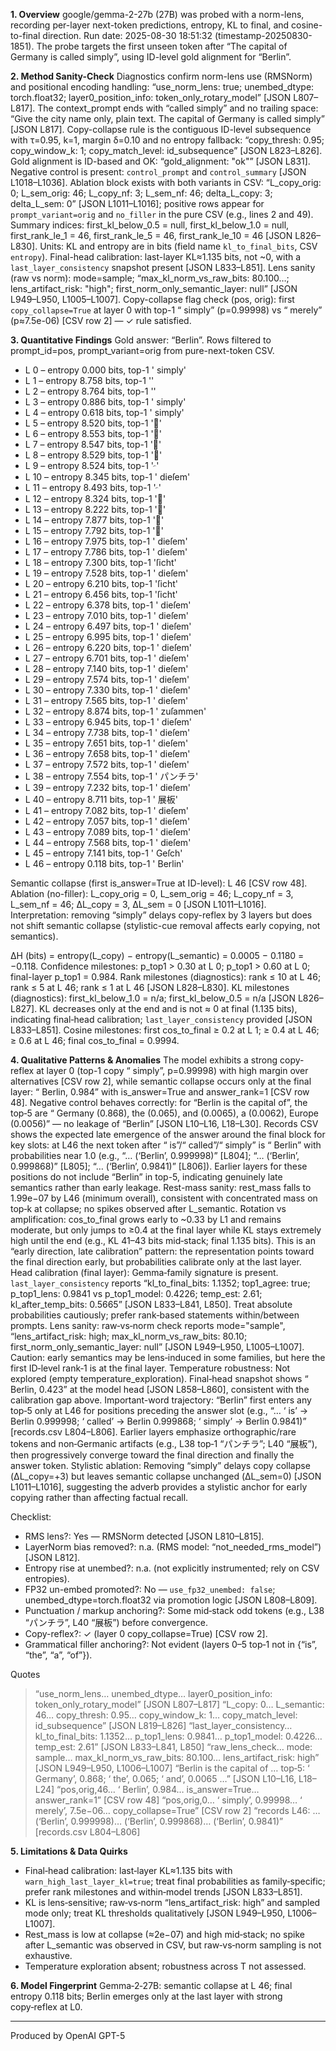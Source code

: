 **1. Overview**
google/gemma-2-27b (27B) was probed with a norm-lens, recording per-layer next-token predictions, entropy, KL to final, and cosine-to-final direction. Run date: 2025-08-30 18:51:32 (timestamp-20250830-1851).
The probe targets the first unseen token after “The capital of Germany is called simply”, using ID-level gold alignment for “Berlin”.

**2. Method Sanity-Check**
Diagnostics confirm norm-lens use (RMSNorm) and positional encoding handling: “use_norm_lens: true; unembed_dtype: torch.float32; layer0_position_info: token_only_rotary_model” [JSON L807–L817]. The context_prompt ends with “called simply” and no trailing space: “Give the city name only, plain text. The capital of Germany is called simply” [JSON L817]. Copy-collapse rule is the contiguous ID-level subsequence with τ=0.95, k=1, margin δ=0.10 and no entropy fallback: “copy_thresh: 0.95; copy_window_k: 1; copy_match_level: id_subsequence” [JSON L823–L826]. Gold alignment is ID-based and OK: “gold_alignment: "ok"” [JSON L831]. Negative control is present: `control_prompt` and `control_summary` [JSON L1018–L1036]. Ablation block exists with both variants in CSV: “L_copy_orig: 0; L_sem_orig: 46; L_copy_nf: 3; L_sem_nf: 46; delta_L_copy: 3; delta_L_sem: 0” [JSON L1011–L1016]; positive rows appear for `prompt_variant=orig` and `no_filler` in the pure CSV (e.g., lines 2 and 49). Summary indices: first_kl_below_0.5 = null, first_kl_below_1.0 = null, first_rank_le_1 = 46, first_rank_le_5 = 46, first_rank_le_10 = 46 [JSON L826–L830]. Units: KL and entropy are in bits (field name `kl_to_final_bits`, CSV `entropy`). Final-head calibration: last-layer KL≈1.135 bits, not ~0, with a `last_layer_consistency` snapshot present [JSON L833–L851]. Lens sanity (raw vs norm): mode=sample; “max_kl_norm_vs_raw_bits: 80.100…; lens_artifact_risk: "high"; first_norm_only_semantic_layer: null” [JSON L949–L950, L1005–L1007].
Copy-collapse flag check (pos, orig): first `copy_collapse=True` at layer 0 with top-1 “ simply” (p=0.99998) vs “ merely” (p≈7.5e-06) [CSV row 2] — ✓ rule satisfied.

**3. Quantitative Findings**
Gold answer: “Berlin”. Rows filtered to prompt_id=pos, prompt_variant=orig from pure-next-token CSV.
- L 0 – entropy 0.000 bits, top-1 ' simply'
- L 1 – entropy 8.758 bits, top-1 ''
- L 2 – entropy 8.764 bits, top-1 ''
- L 3 – entropy 0.886 bits, top-1 ' simply'
- L 4 – entropy 0.618 bits, top-1 ' simply'
- L 5 – entropy 8.520 bits, top-1 '๲'
- L 6 – entropy 8.553 bits, top-1 ''
- L 7 – entropy 8.547 bits, top-1 ''
- L 8 – entropy 8.529 bits, top-1 ''
- L 9 – entropy 8.524 bits, top-1 '𝆣'
- L 10 – entropy 8.345 bits, top-1 ' dieſem'
- L 11 – entropy 8.493 bits, top-1 '𝆣'
- L 12 – entropy 8.324 bits, top-1 ''
- L 13 – entropy 8.222 bits, top-1 ''
- L 14 – entropy 7.877 bits, top-1 ''
- L 15 – entropy 7.792 bits, top-1 ''
- L 16 – entropy 7.975 bits, top-1 ' dieſem'
- L 17 – entropy 7.786 bits, top-1 ' dieſem'
- L 18 – entropy 7.300 bits, top-1 'ſicht'
- L 19 – entropy 7.528 bits, top-1 ' dieſem'
- L 20 – entropy 6.210 bits, top-1 'ſicht'
- L 21 – entropy 6.456 bits, top-1 'ſicht'
- L 22 – entropy 6.378 bits, top-1 ' dieſem'
- L 23 – entropy 7.010 bits, top-1 ' dieſem'
- L 24 – entropy 6.497 bits, top-1 ' dieſem'
- L 25 – entropy 6.995 bits, top-1 ' dieſem'
- L 26 – entropy 6.220 bits, top-1 ' dieſem'
- L 27 – entropy 6.701 bits, top-1 ' dieſem'
- L 28 – entropy 7.140 bits, top-1 ' dieſem'
- L 29 – entropy 7.574 bits, top-1 ' dieſem'
- L 30 – entropy 7.330 bits, top-1 ' dieſem'
- L 31 – entropy 7.565 bits, top-1 ' dieſem'
- L 32 – entropy 8.874 bits, top-1 ' zuſammen'
- L 33 – entropy 6.945 bits, top-1 ' dieſem'
- L 34 – entropy 7.738 bits, top-1 ' dieſem'
- L 35 – entropy 7.651 bits, top-1 ' dieſem'
- L 36 – entropy 7.658 bits, top-1 ' dieſem'
- L 37 – entropy 7.572 bits, top-1 ' dieſem'
- L 38 – entropy 7.554 bits, top-1 ' パンチラ'
- L 39 – entropy 7.232 bits, top-1 ' dieſem'
- L 40 – entropy 8.711 bits, top-1 ' 展板'
- L 41 – entropy 7.082 bits, top-1 ' dieſem'
- L 42 – entropy 7.057 bits, top-1 ' dieſem'
- L 43 – entropy 7.089 bits, top-1 ' dieſem'
- L 44 – entropy 7.568 bits, top-1 ' dieſem'
- L 45 – entropy 7.141 bits, top-1 ' Geſch'
- L 46 – entropy 0.118 bits, top-1 ' Berlin'

Semantic collapse (first is_answer=True at ID-level): L 46 [CSV row 48].
Ablation (no-filler): L_copy_orig = 0, L_sem_orig = 46; L_copy_nf = 3, L_sem_nf = 46; ΔL_copy = 3, ΔL_sem = 0 [JSON L1011–L1016]. Interpretation: removing “simply” delays copy-reflex by 3 layers but does not shift semantic collapse (stylistic-cue removal affects early copying, not semantics).

ΔH (bits) = entropy(L_copy) − entropy(L_semantic) = 0.0005 − 0.1180 = −0.118.
Confidence milestones: p_top1 > 0.30 at L 0; p_top1 > 0.60 at L 0; final-layer p_top1 = 0.984.
Rank milestones (diagnostics): rank ≤ 10 at L 46; rank ≤ 5 at L 46; rank ≤ 1 at L 46 [JSON L828–L830].
KL milestones (diagnostics): first_kl_below_1.0 = n/a; first_kl_below_0.5 = n/a [JSON L826–L827]. KL decreases only at the end and is not ≈ 0 at final (1.135 bits), indicating final‑head calibration; `last_layer_consistency` provided [JSON L833–L851].
Cosine milestones: first cos_to_final ≥ 0.2 at L 1; ≥ 0.4 at L 46; ≥ 0.6 at L 46; final cos_to_final = 0.9994.

**4. Qualitative Patterns & Anomalies**
The model exhibits a strong copy-reflex at layer 0 (top-1 copy “ simply”, p=0.99998) with high margin over alternatives [CSV row 2], while semantic collapse occurs only at the final layer: “ Berlin, 0.984” with is_answer=True and answer_rank=1 [CSV row 48]. Negative control behaves correctly: for “Berlin is the capital of”, the top‑5 are “ Germany (0.868), the (0.065), and (0.0065), a (0.0062), Europe (0.0056)” — no leakage of “Berlin” [JSON L10–L16, L18–L30].
Records CSV shows the expected late emergence of the answer around the final block for key slots: at L46 the next token after “ is”/“ called”/“ simply” is “ Berlin” with probabilities near 1.0 (e.g., “… (‘Berlin’, 0.999998)” [L804]; “… (‘Berlin’, 0.999868)” [L805]; “… (‘Berlin’, 0.9841)” [L806]). Earlier layers for these positions do not include “Berlin” in top-5, indicating genuinely late semantics rather than early leakage.
Rest-mass sanity: rest_mass falls to 1.99e−07 by L46 (minimum overall), consistent with concentrated mass on top‑k at collapse; no spikes observed after L_semantic.
Rotation vs amplification: cos_to_final grows early to ~0.33 by L1 and remains moderate, but only jumps to ≥0.4 at the final layer while KL stays extremely high until the end (e.g., KL 41–43 bits mid‑stack; final 1.135 bits). This is an “early direction, late calibration” pattern: the representation points toward the final direction early, but probabilities calibrate only at the last layer.
Head calibration (final layer): Gemma‑family signature is present. `last_layer_consistency` reports “kl_to_final_bits: 1.1352; top1_agree: true; p_top1_lens: 0.9841 vs p_top1_model: 0.4226; temp_est: 2.61; kl_after_temp_bits: 0.5665” [JSON L833–L841, L850]. Treat absolute probabilities cautiously; prefer rank‑based statements within/between prompts.
Lens sanity: raw‑vs‑norm check reports mode="sample", “lens_artifact_risk: high; max_kl_norm_vs_raw_bits: 80.10; first_norm_only_semantic_layer: null” [JSON L949–L950, L1005–L1007]. Caution: early semantics may be lens‑induced in some families, but here the first ID‑level rank‑1 is at the final layer.
Temperature robustness: Not explored (empty temperature_exploration). Final‑head snapshot shows “ Berlin, 0.423” at the model head [JSON L858–L860], consistent with the calibration gap above.
Important-word trajectory: “Berlin” first enters any top‑5 only at L46 for positions preceding the answer slot (e.g., “… ‘ is’ → Berlin 0.999998; ‘ called’ → Berlin 0.999868; ‘ simply’ → Berlin 0.9841)” [records.csv L804–L806]. Earlier layers emphasize orthographic/rare tokens and non‑Germanic artifacts (e.g., L38 top‑1 “パンチラ”; L40 “展板”), then progressively converge toward the final direction and finally the answer token.
Stylistic ablation: Removing “simply” delays copy collapse (ΔL_copy=+3) but leaves semantic collapse unchanged (ΔL_sem=0) [JSON L1011–L1016], suggesting the adverb provides a stylistic anchor for early copying rather than affecting factual recall.

Checklist:
- RMS lens?: Yes — RMSNorm detected [JSON L810–L815].
- LayerNorm bias removed?: n.a. (RMS model: “not_needed_rms_model”) [JSON L812].
- Entropy rise at unembed?: n.a. (not explicitly instrumented; rely on CSV entropies).
- FP32 un-embed promoted?: No — `use_fp32_unembed: false`; unembed_dtype=torch.float32 via promotion logic [JSON L808–L809].
- Punctuation / markup anchoring?: Some mid‑stack odd tokens (e.g., L38 “パンチラ”, L40 “展板”) before convergence.
- Copy-reflex?: ✓ (layer 0 copy_collapse=True) [CSV row 2].
- Grammatical filler anchoring?: Not evident (layers 0–5 top‑1 not in {“is”, “the”, “a”, “of”}).

Quotes
> “use_norm_lens… unembed_dtype… layer0_position_info: token_only_rotary_model” [JSON L807–L817]
> “L_copy: 0… L_semantic: 46… copy_thresh: 0.95… copy_window_k: 1… copy_match_level: id_subsequence” [JSON L819–L826]
> “last_layer_consistency… kl_to_final_bits: 1.1352… p_top1_lens: 0.9841… p_top1_model: 0.4226… temp_est: 2.61” [JSON L833–L841, L850]
> “raw_lens_check… mode: sample… max_kl_norm_vs_raw_bits: 80.100… lens_artifact_risk: high” [JSON L949–L950, L1006–L1007]
> “Berlin is the capital of … top‑5: ‘ Germany’, 0.868; ‘ the’, 0.065; ‘ and’, 0.0065 …” [JSON L10–L16, L18–L24]
> “pos,orig,46… ‘ Berlin’, 0.984… is_answer=True… answer_rank=1” [CSV row 48]
> “pos,orig,0… ‘ simply’, 0.99998… ‘ merely’, 7.5e−06… copy_collapse=True” [CSV row 2]
> “records L46: … (‘Berlin’, 0.999998)… (‘Berlin’, 0.999868)… (‘Berlin’, 0.9841)” [records.csv L804–L806]

**5. Limitations & Data Quirks**
- Final‑head calibration: last‑layer KL≈1.135 bits with `warn_high_last_layer_kl=true`; treat final probabilities as family‑specific; prefer rank milestones and within‑model trends [JSON L833–L851].
- KL is lens‑sensitive; raw‑vs‑norm “lens_artifact_risk: high” and sampled mode only; treat KL thresholds qualitatively [JSON L949–L950, L1006–L1007].
- Rest_mass is low at collapse (≈2e−07) and high mid‑stack; no spike after L_semantic was observed in CSV, but raw‑vs‑norm sampling is not exhaustive.
- Temperature exploration absent; robustness across T not assessed.

**6. Model Fingerprint**
Gemma‑2‑27B: semantic collapse at L 46; final entropy 0.118 bits; Berlin emerges only at the last layer with strong copy‑reflex at L0.

---
Produced by OpenAI GPT-5
